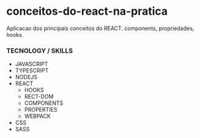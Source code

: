 # conceitos-do-react-na-pratica
Aplicacao dos principais conceitos do REACT. components, propriedades, hooks.

### TECNOLOGY / SKILLS

- JAVASCRIPT
- TYPESCRIPT
- NODEJS
- REACT 
   - HOOKS
   - RECT-DOM
   - COMPONENTS
   - PROPERTIES
   - WEBPACK
- CSS
- SASS
   
